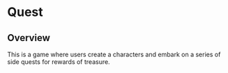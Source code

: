 # Quest
## Overview
This is a game where users create a characters and embark on a series of side quests for rewards of treasure. 

